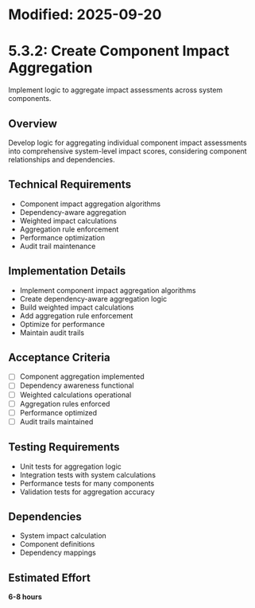 # Modified: 2025-09-20

# 5.3.2: Create Component Impact Aggregation

Implement logic to aggregate impact assessments across system components.

## Overview
Develop logic for aggregating individual component impact assessments into comprehensive system-level impact scores, considering component relationships and dependencies.

## Technical Requirements
- Component impact aggregation algorithms
- Dependency-aware aggregation
- Weighted impact calculations
- Aggregation rule enforcement
- Performance optimization
- Audit trail maintenance

## Implementation Details
- Implement component impact aggregation algorithms
- Create dependency-aware aggregation logic
- Build weighted impact calculations
- Add aggregation rule enforcement
- Optimize for performance
- Maintain audit trails

## Acceptance Criteria
- [ ] Component aggregation implemented
- [ ] Dependency awareness functional
- [ ] Weighted calculations operational
- [ ] Aggregation rules enforced
- [ ] Performance optimized
- [ ] Audit trails maintained

## Testing Requirements
- Unit tests for aggregation logic
- Integration tests with system calculations
- Performance tests for many components
- Validation tests for aggregation accuracy

## Dependencies
- System impact calculation
- Component definitions
- Dependency mappings

## Estimated Effort
**6-8 hours**
